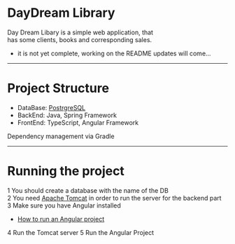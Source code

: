 # DayDream Library

Day Dream Libary is a simple web application, that  <br/>
has some clients, books and corresponding sales.

* it is not yet complete, working on the README
updates will come...

---

# Project Structure

- DataBase: [PostrgreSQL](https://www.postgresql.org/)
- BackEnd: Java, Spring Framework
- FrontEnd: TypeScript, Angular Framework

Dependency management via  Gradle

---

# Running the project

1 You should create a database with the name of the DB <br/>
2 You need [Apache Tomcat](http://tomcat.apache.org/) in order to run the server for the backend part<br/>
3 Make sure you have Angular installed
  - [How to run an Angular project](https://angular.io/guide/setup-local)
  
4 Run the Tomcat server
5 Run the Angular Project
